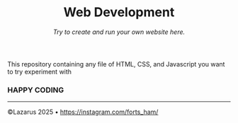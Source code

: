 <header>

# Web Development

_Try to create and run your own website here._

</header>


This repository containing any file of HTML, CSS, and Javascript you want to try experiment with

### HAPPY CODING 

<footer>

---
&copy;Lazarus 2025 &bull; https://instagram.com/forts_ham/
</footer>

